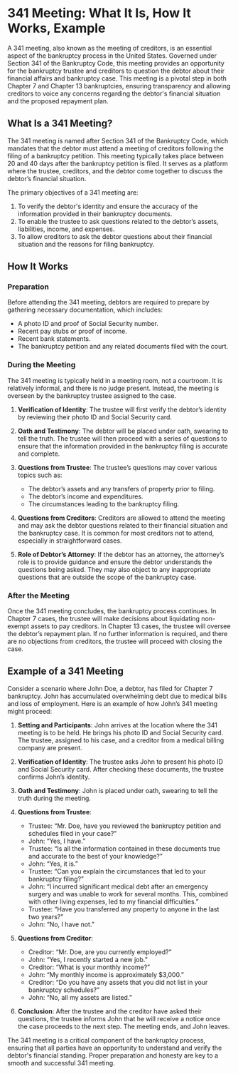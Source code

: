 # 341 Meeting: What It Is, How It Works, Example

A 341 meeting, also known as the meeting of creditors, is an essential aspect of the bankruptcy process in the United States. Governed under Section 341 of the Bankruptcy Code, this meeting provides an opportunity for the bankruptcy trustee and creditors to question the debtor about their financial affairs and bankruptcy case. This meeting is a pivotal step in both Chapter 7 and Chapter 13 bankruptcies, ensuring transparency and allowing creditors to voice any concerns regarding the debtor's financial situation and the proposed repayment plan.

## What Is a 341 Meeting?

The 341 meeting is named after Section 341 of the Bankruptcy Code, which mandates that the debtor must attend a meeting of creditors following the filing of a bankruptcy petition. This meeting typically takes place between 20 and 40 days after the bankruptcy petition is filed. It serves as a platform where the trustee, creditors, and the debtor come together to discuss the debtor’s financial situation.

The primary objectives of a 341 meeting are:

1. To verify the debtor's identity and ensure the accuracy of the information provided in their bankruptcy documents.
2. To enable the trustee to ask questions related to the debtor’s assets, liabilities, income, and expenses.
3. To allow creditors to ask the debtor questions about their financial situation and the reasons for filing bankruptcy.

## How It Works

### Preparation

Before attending the 341 meeting, debtors are required to prepare by gathering necessary documentation, which includes:

- A photo ID and proof of Social Security number.
- Recent pay stubs or proof of income.
- Recent bank statements.
- The bankruptcy petition and any related documents filed with the court.

### During the Meeting

The 341 meeting is typically held in a meeting room, not a courtroom. It is relatively informal, and there is no judge present. Instead, the meeting is overseen by the bankruptcy trustee assigned to the case.

1. **Verification of Identity**: The trustee will first verify the debtor’s identity by reviewing their photo ID and Social Security card.

2. **Oath and Testimony**: The debtor will be placed under oath, swearing to tell the truth. The trustee will then proceed with a series of questions to ensure that the information provided in the bankruptcy filing is accurate and complete.

3. **Questions from Trustee**: The trustee’s questions may cover various topics such as:
   - The debtor’s assets and any transfers of property prior to filing.
   - The debtor’s income and expenditures.
   - The circumstances leading to the bankruptcy filing.

4. **Questions from Creditors**: Creditors are allowed to attend the meeting and may ask the debtor questions related to their financial situation and the bankruptcy case. It is common for most creditors not to attend, especially in straightforward cases.

5. **Role of Debtor’s Attorney**: If the debtor has an attorney, the attorney’s role is to provide guidance and ensure the debtor understands the questions being asked. They may also object to any inappropriate questions that are outside the scope of the bankruptcy case.

### After the Meeting

Once the 341 meeting concludes, the bankruptcy process continues. In Chapter 7 cases, the trustee will make decisions about liquidating non-exempt assets to pay creditors. In Chapter 13 cases, the trustee will oversee the debtor’s repayment plan. If no further information is required, and there are no objections from creditors, the trustee will proceed with closing the case.

## Example of a 341 Meeting

Consider a scenario where John Doe, a debtor, has filed for Chapter 7 bankruptcy. John has accumulated overwhelming debt due to medical bills and loss of employment. Here is an example of how John’s 341 meeting might proceed:

1. **Setting and Participants**: John arrives at the location where the 341 meeting is to be held. He brings his photo ID and Social Security card. The trustee, assigned to his case, and a creditor from a medical billing company are present.

2. **Verification of Identity**: The trustee asks John to present his photo ID and Social Security card. After checking these documents, the trustee confirms John’s identity.

3. **Oath and Testimony**: John is placed under oath, swearing to tell the truth during the meeting.

4. **Questions from Trustee**:
   - Trustee: “Mr. Doe, have you reviewed the bankruptcy petition and schedules filed in your case?”
   - John: “Yes, I have.”
   - Trustee: “Is all the information contained in these documents true and accurate to the best of your knowledge?”
   - John: “Yes, it is.”
   - Trustee: “Can you explain the circumstances that led to your bankruptcy filing?”
   - John: “I incurred significant medical debt after an emergency surgery and was unable to work for several months. This, combined with other living expenses, led to my financial difficulties.”
   - Trustee: “Have you transferred any property to anyone in the last two years?”
   - John: “No, I have not.”

5. **Questions from Creditor**:
   - Creditor: “Mr. Doe, are you currently employed?”
   - John: “Yes, I recently started a new job.”
   - Creditor: “What is your monthly income?”
   - John: “My monthly income is approximately $3,000.”
   - Creditor: “Do you have any assets that you did not list in your bankruptcy schedules?”
   - John: “No, all my assets are listed.”

6. **Conclusion**: After the trustee and the creditor have asked their questions, the trustee informs John that he will receive a notice once the case proceeds to the next step. The meeting ends, and John leaves.

The 341 meeting is a critical component of the bankruptcy process, ensuring that all parties have an opportunity to understand and verify the debtor's financial standing. Proper preparation and honesty are key to a smooth and successful 341 meeting.